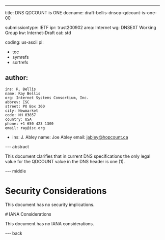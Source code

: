 ---
title: DNS QDCOUNT is ONE
docname: draft-bellis-dnsop-qdcount-is-one-00

submissiontype: IETF
ipr: trust200902
area: Internet
wg: DNSEXT Working Group
kw: Internet-Draft
cat: std

coding: us-ascii
pi:
  - toc
  - symrefs
  - sortrefs

author:
  -
    ins: R. Bellis
    name: Ray Bellis
    org: Internet Systems Consortium, Inc.
    abbrev: ISC
    street: PO Box 360
    city: Newmarket
    code: NH 03857
    country: USA
    phone: +1 650 423 1300
    email: ray@isc.org
  -
    ins: J. Abley
    name: Joe Abley
    email: jabley@hopcount.ca

--- abstract

This document clarifies that in current DNS specifications the
only legal value for the QDCOUNT value in the DNS header is one (1).

--- middle

# Security Considerations

This document has no security implications.

# IANA Considerations

This document has no IANA considerations.

--- back

